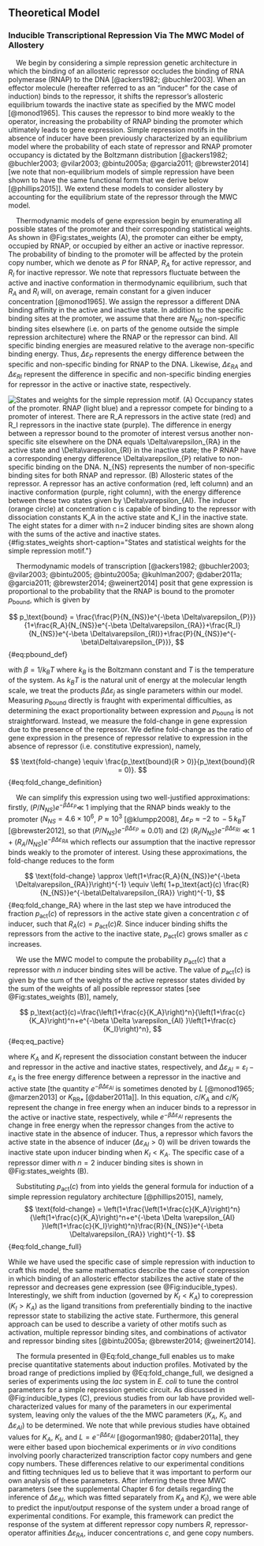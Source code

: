 ## Theoretical Model 

### Inducible Transcriptional Repression Via The MWC Model of Allostery

&nbsp;&nbsp;&nbsp;&nbsp;We begin by considering a simple repression genetic architecture in which the
binding of an allosteric repressor occludes the binding of RNA polymerase
(RNAP) to the DNA [@ackers1982; @buchler2003]. When an effector molecule
(hereafter referred to as an “inducer" for the case of induction) binds to
the repressor, it shifts the repressor’s allosteric equilibrium towards the
inactive state as specified by the MWC model [@monod1965]. This causes the
repressor to bind more weakly to the operator, increasing the probability of
RNAP binding the promoter which ultimately leads to gene expression. Simple
repression motifs in the absence of inducer have been previously
characterized by an equilibrium model where the probability of each state of
repressor and RNAP promoter occupancy is dictated by the Boltzmann
distribution [@ackers1982; @buchler2003; @vilar2003; @bintu2005a;
@garcia2011; @brewster2014] [we note that non-equilibrium models of simple
repression have been shown to have the same functional form that we derive
below [@phillips2015]]. We extend these models to consider allostery by
accounting for the equilibrium state of the repressor through the MWC model.

&nbsp;&nbsp;&nbsp;&nbsp;Thermodynamic models of gene expression begin by enumerating all possible
states of the promoter and their corresponding statistical weights. As
shown in  @Fig:states_weights (A), the promoter can either be empty,
occupied by RNAP, or occupied by either an active or inactive repressor.
The probability of binding to the promoter will be affected by the
protein copy number, which we denote as $P$ for RNAP, $R_{A}$ for active
repressor, and $R_{I}$ for inactive repressor. We note that repressors
fluctuate between the active and inactive conformation in thermodynamic
equilibrium, such that $R_{A}$ and $R_{I}$ will, on average, remain
constant for a given inducer concentration [@monod1965]. We assign the
repressor a different DNA binding affinity in the active and inactive
state. In addition to the specific binding sites at the promoter, we
assume that there are $N_{NS}$ non-specific binding sites elsewhere (i.e.
on parts of the genome outside the simple repression architecture) where
the RNAP or the repressor can bind. All specific binding energies are
measured relative to the average non-specific binding energy. Thus,
$\Delta\varepsilon_{P}$ represents the energy difference between the
specific and non-specific binding for RNAP to the DNA. Likewise,
$\Delta\varepsilon_{RA}$ and $\Delta\varepsilon_{RI}$ represent the
difference in specific and non-specific binding energies for repressor in
the active or inactive state, respectively.

![**States and weights for the simple repression motif.** (A) Occupancy
states of the promoter. RNAP (light blue) and a repressor compete for binding
to a promoter of interest. There are $R_A$ repressors in the active state
(red) and $R_I$ repressors in the inactive state (purple). The difference in
energy between a repressor bound to the promoter of interest versus another
non-specific site elsewhere on the DNA equals $\Delta\varepsilon_{RA}$ in the
active state and $\Delta\varepsilon_{RI}$ in the inactive state; the $P$ RNAP
have a corresponding energy difference $\Delta\varepsilon_{P}$ relative to
non-specific binding on the DNA. $N_{NS}$ represents the number of
non-specific binding sites for both RNAP and repressor. (B) Allosteric states
of the repressor. A repressor has an active conformation (red, left column)
and an inactive conformation (purple, right column), with the energy
difference between these two states given by $\Delta\varepsilon_{AI}$. The
inducer (orange circle) at concentration $c$ is capable of binding to the
repressor with dissociation constants $K_A$ in the active state and $K_I$ in
the inactive state. The eight states for a dimer with $n=2$ inducer binding
sites are shown along with the sums of the active and inactive
states.](ch2_fig2){#fig:states_weights short-caption="States and statistical
weights for the simple repression motif."}

&nbsp;&nbsp;&nbsp;&nbsp;Thermodynamic models of transcription [@ackers1982; @buchler2003; @vilar2003;
@bintu2005; @bintu2005a; @kuhlman2007; @daber2011a; @garcia2011;
@brewster2014; @weinert2014] posit that gene expression is proportional to
the probability that the RNAP is bound to the promoter $p_\text{bound}$,
which is given by

$$
p_\text{bound} = \frac{\frac{P}{N_{NS}}e^{-\beta
\Delta\varepsilon_{P}}}{1+\frac{R_A}{N_{NS}}e^{-\beta
\Delta\varepsilon_{RA}}+\frac{R_I}{N_{NS}}e^{-\beta
\Delta\varepsilon_{RI}}+\frac{P}{N_{NS}}e^{-\beta\Delta\varepsilon_{P}}},
$${#eq:pbound_def}

with $\beta = 1/k_BT$ where $k_B$ is the Boltzmann constant
and $T$ is the temperature of the system. As $k_BT$ is the natural
unit of energy at the molecular length scale, we treat the products
$\beta \Delta\varepsilon_{j}$ as single parameters within our model.
Measuring $p_\text{bound}$ directly is fraught with experimental
difficulties, as determining the exact proportionality between
expression and $p_\text{bound}$ is not straightforward. Instead, we
measure the fold-change in gene expression due to the presence of the
repressor. We define fold-change as the ratio of gene expression in the
presence of repressor relative to expression in the absence of repressor
(i.e. constitutive expression), namely,

$$
\text{fold-change} \equiv \frac{p_\text{bound}(R > 0)}{p_\text{bound}(R = 0)}.
$${#eq:fold_change_definition}

&nbsp;&nbsp;&nbsp;&nbsp;We can simplify this expression using two well-justified approximations:
firstly, $(P / N_{NS})e^{-\beta\Delta\varepsilon_{P}}\ll$ 1 implying that the
RNAP binds weakly to the promoter ($N_{NS} = 4.6 \times 10^6$, $P \approx
10^3$ [@klumpp2008], $\Delta\varepsilon_{P} \approx -2\,\, \text{to} \, -5\,
k_BT$ [@brewster2012], so that $(P/N_{NS})e^{-\beta\Delta\varepsilon_{P}}
\approx 0.01$) and (2) $(R_I/N_{NS})e^{-\beta \Delta\varepsilon_{RI}} \ll 1 +
(R_A /N_{NS}) e^{-\beta\Delta\varepsilon_{RA}}$ which reflects our assumption
that the inactive repressor binds weakly to the promoter of interest. Using
these approximations, the fold-change reduces to the form

$$
\text{fold-change} \approx \left(1+\frac{R_A}{N_{NS}}e^{-\beta
\Delta\varepsilon_{RA}}\right)^{-1} \equiv \left( 1+p_\text{act}(c)
\frac{R}{N_{NS}}e^{-\beta\Delta\varepsilon_{RA}} \right)^{-1},
$${#eq:fold_change_RA}
where in the last step we
have introduced the fraction $p_\text{act}(c)$ of repressors in the active
state given a concentration $c$ of inducer, such that
$R_A(c)=p_\text{act}(c) R$. Since inducer binding shifts the repressors from
the active to the inactive state, $p_\text{act}(c)$ grows smaller as $c$
increases.

&nbsp;&nbsp;&nbsp;&nbsp;We use the MWC model to compute the probability $p_\text{act}(c)$ that a
repressor with $n$ inducer binding sites will be active. The value of
$p_\text{act}(c)$ is given by the sum of the weights of the active repressor
states divided by the sum of the weights of all possible repressor
states [see  @Fig:states_weights (B)], namely, 

$$
p_\text{act}(c)=\frac{\left(1+\frac{c}{K_A}\right)^n}{\left(1+\frac{c}{K_A}\right)^n+e^{-\beta
\Delta \varepsilon_{AI} }\left(1+\frac{c}{K_I}\right)^n},
$${#eq:eq_pactive}

where $K_A$ and $K_I$ represent the dissociation constant between the inducer
and repressor in the active and inactive states, respectively, and $\Delta
\varepsilon_{AI} = \varepsilon_{I} - \varepsilon_{A}$ is the free energy
difference between a repressor in the inactive and active state [the quantity
$e^{-\beta\Delta \varepsilon_{AI}}$ is sometimes denoted by $L$ [@monod1965;
@marzen2013] or $K_{\text{RR}*}$ [@daber2011a]]. In this equation,
$c/K_A$ and $c/K_I$ represent the change in free energy when
an inducer binds to a repressor in the active or inactive state,
respectively, while $e^{-\beta \Delta \varepsilon_{AI}}$ represents the
change in free energy when the repressor changes from the active to inactive
state in the absence of inducer. Thus, a repressor which favors the active
state in the absence of inducer ($\Delta \varepsilon_{AI} > 0$) will be
driven towards the inactive state upon inducer binding when $K_I < K_A$. The
specific case of a repressor dimer with $n=2$ inducer binding sites is shown
in  @Fig:states_weights (B).

&nbsp;&nbsp;&nbsp;&nbsp;Substituting $p_\text{act}(c)$ from into yields the general formula for
induction of a simple repression regulatory architecture [@phillips2015],
namely,
$$
\text{fold-change} =
\left(1+\frac{\left(1+\frac{c}{K_A}\right)^n}{\left(1+\frac{c}{K_A}\right)^n+e^{-\beta
\Delta \varepsilon_{AI}
}\left(1+\frac{c}{K_I}\right)^n}\frac{R}{N_{NS}}e^{-\beta
\Delta\varepsilon_{RA}} \right)^{-1}.
$${#eq:fold_change_full}

While we have used the specific case of simple repression with induction
to craft this model, the same mathematics describe the case of
corepression in which binding of an allosteric effector stabilizes the
active state of the repressor and decreases gene expression (see  @Fig:inducible_types).
Interestingly, we shift from induction (governed by $K_I < K_A$) to
corepression ($K_I > K_A$) as the ligand transitions from
preferentially binding to the inactive repressor state to stabilizing
the active state. Furthermore, this general approach can be used to
describe a variety of other motifs such as activation, multiple
repressor binding sites, and combinations of activator and repressor
binding sites [@bintu2005a; @brewster2014; @weinert2014].

&nbsp;&nbsp;&nbsp;&nbsp;The formula presented in @Eq:fold_change_full enables us to make precise
quantitative statements about induction profiles. Motivated by the broad
range of predictions implied by @Eq:fold_change_full, we designed a series of
experiments using the *lac* system in *E. coli* to tune the control
parameters for a simple repression genetic circuit. As discussed in
@Fig:inducible_types (C), previous studies from our lab have provided
well-characterized values for many of the parameters in our experimental
system, leaving only the values of the the MWC parameters ($K_A$, $K_I$, and
$\Delta \varepsilon_{AI}$) to be determined. We note that while previous
studies have obtained values for $K_A$, $K_I$, and $L=e^{-\beta \Delta
\varepsilon_{AI}}$ [@ogorman1980; @daber2011a], they were either based upon
biochemical experiments or *in vivo* conditions involving poorly
characterized transcription factor copy numbers and gene copy numbers. These
differences relative to our experimental conditions and fitting techniques
led us to believe that it was important to perform our own analysis of these
parameters. After inferring these three MWC parameters (see the supplemental
Chapter 6 for details regarding the inference of $\Delta \varepsilon_{AI}$,
which was fitted separately from $K_A$ and $K_I$), we were able to predict
the input/output response of the system under a broad range of experimental
conditions. For example, this framework can predict the response of the
system at different repressor copy numbers $R$, repressor-operator affinities
$\Delta\varepsilon_{RA}$, inducer concentrations $c$, and gene copy numbers.